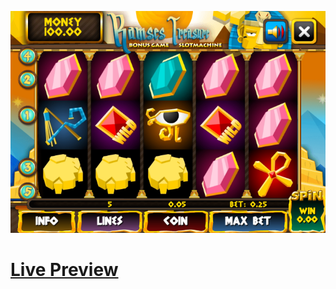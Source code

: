 ![Screenshot](https://github.com/Kallpolo/Game-slotramses/blob/main/demo.jpg)

# [Live Preview](https://kallpolo.github.io/Game-slotramses/)
